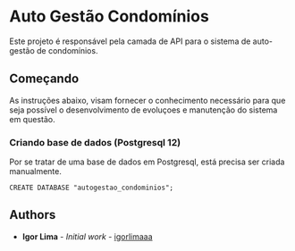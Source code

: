 # Auto Gestão Condomínios

Este projeto é responsável pela camada de API para o sistema de auto-gestão de condomínios.

## Começando

As instruções abaixo, visam fornecer o conhecimento necessário para que seja possível o desenvolvimento de evoluçoes e manutenção do sistema em questão.

### Criando base de dados (Postgresql 12)

Por se tratar de uma base de dados em Postgresql, está precisa ser criada manualmente. 

```
CREATE DATABASE "autogestao_condominios";
```

## Authors

* **Igor Lima** - *Initial work* - [igorlimaaa](https://github.com/igorlimaaa)
